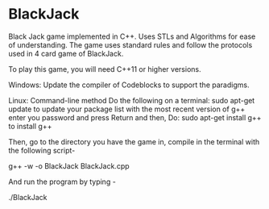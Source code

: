 # BlackJack
Black Jack game implemented in C++. Uses STLs and Algorithms for ease of understanding.
The game uses standard rules and follow the protocols used in 4 card game of BlackJack.

To play this game, you will need C++11 or higher versions.

Windows:
Update the compiler of Codeblocks to support the paradigms.

Linux: 
Command-line method
Do the following on a terminal:
sudo apt-get update
to update your package list with the most recent version of g++ enter you password and press Return and then,
Do:
sudo apt-get install g++
to install g++

Then, go to the directory you have the game in, compile in the terminal with the following script-

g++ -w -o BlackJack BlackJack.cpp

And run the program by typing -

./BlackJack
